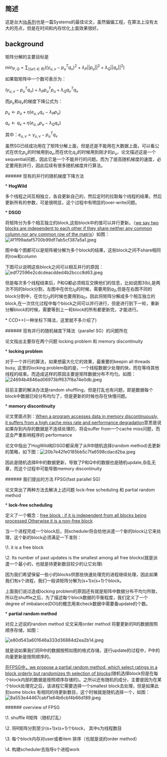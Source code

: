 ## 简述

这是台大[lib系列](%3Cahref="https://www.csie.ntu.edu.tw/~cjlin/libmf/"%3Ehttps://www.csie.ntu.edu.tw/~cjlin/libmf/%3C/a%3E)也是一篇Systems的最佳论文，虽然偏偏工程，在算法上没有太大的亮点，但是在时间和内存优化上面效果很好。

## background

矩阵分解的主要目标是

$min_{P,Q}=\sum_{((ur)\in{R})}((\gamma_{u,v} - p_u^Tq_v)^2 + \lambda_P||p_u||^2 + \lambda_Q||q_v||^2)$

如果取矩阵中一个数可表示为：

$(\gamma_{u,v} - p_u^Tq_v) + \lambda_Pp_u^Tp_u+\lambda_Qq_v^Tq_v$

而$p_u$和$q_v$的梯度下降公式为：

$p_u\leftarrow p_u + \eta(e_{u,v}q_v-\lambda_Pp_u)$

$q_v\leftarrow q_v + \eta(e_{u,v}p_u-\lambda_Qq_v)$

其中：$e_{u,v}=\gamma_{u,v}-p_u^Tq_v$

虽然SG已经成功用在了矩阵分解上面，但是还是不能用在大数据上面，可以看公式在优化$p_u$的时候用到$q_v$,而在优化$q_v$的时候用到刚才的$p_u$，论文描述这是一个sequential问题，因此它是一个不能并行的问题。而为了提高随机梯度的速度，必定要用到并行，因此后续有很多随机梯度并行算法。

\###### 现有的并行的随机梯度下降方法

\* **HogWild**

多个线程之间互相独立，各自更新自己的，然后定时的拉取每个线程的结果，然后更新所有的参数，可是很明显，这个过程中有明显的over-write问题。

\* **DSGD**

将矩阵分为多个相互独立的block,这些block中的值可以并行更新。（<u>we say two blocks are independent to each other if they share neither any common column nor any common row of the matrix</u>）如图：![4f1f99adaf5700b99df7ab5cf387a5a1.jpeg](evernotecid://153AB4E7-343B-4EA3-894B-7B6515E116C4/appyinxiangcom/25354291/ENResource/p68)

图中每个图都可以是矩阵被分解为多个block的结果，这些block之间不share相同的row和column

下图可以说明这些block之间可以相互并行的原因：![edf72596e2cdcdeacdded4b2bccc8d63.jpeg](evernotecid://153AB4E7-343B-4EA3-894B-7B6515E116C4/appyinxiangcom/25354291/ENResource/p69)

但是每次多个线程结束后，P和Q都必须相互交换他们的信息，比如说图3(b),是两次不同的block分割，左图中在优化$i_0$的时候，需要用到$q_0$,但是在右图不同的block分割中，在优化$i_3$的时候也要用到$q_0$，因此将矩阵分解成多个相互独立的block,在一次优化过程中每个block之间可以并行进行，但是进行到下一轮，重新分解block的时候，需要等到上一轮block的所有都更新完，才能进行。

\* CCD++(一种坐标下降法，这里就不多介绍了)

\###### 现有并行的随机梯度下降法（parallel SG）的问题所在

论文指出主要存在两个问题 locking problem 和 memory discontinuity

\* **locking problem**

对于一个并行的算法，如果想最大化它的效果，最重要的keepin all threads busy, 这里的locking problem指的是，一个线程数据少处理的快，而在等待其他线程的结束。而造成这样的原因主要是矩阵数据分布不均匀。如图：![24694b4846ad06973bff637f8a74e0db.jpeg](evernotecid://153AB4E7-343B-4EA3-894B-7B6515E116C4/appyinxiangcom/25354291/ENResource/p70)

目前主要的解决办法是random shuffling，但是打乱也有问题，即是数据每个block中数据已经分布均匀了，但是更新的时候也存在快慢问题。

\* **memory discontinuity**

论文里面点到：<u>When a program accesses data in memory discontinuously, it suffers from a high cache miss rate and performance degradation</u>意思是说如果存到内存的数据是不连续处理的，将会suffer from一个cache miss问题，而这会严重影响程序的 performance

论文中指出了HogWild和DSGD都采用了从R中随机选择(random method)去更新的策略，如下图：![20b7e42fe0185bb5c7fa6598cdacd2ba.jpeg](evernotecid://153AB4E7-343B-4EA3-894B-7B6515E116C4/appyinxiangcom/25354291/ENResource/p71)

因此是随机选择R中的数据更新，导致了P和Q中的数据也是随机update,杂乱无章，而这个过程中可能导致memory discontinuity

\###### 我们提出的方法 FPSG(fast parallel SG)

论文突出了两种方法去解决上述问题 lock-free scheduling 和 partial random method

\* **lock-free scheduling**

定义了一个概念：<u>free block : if it is independent from all blocks being processed Otherwise it is a non-free block </u>

当一个进程完成一个block后，则scheduler将会给他派遣一个新的block让它来处理，这个新的block必须满足一下准则：

\1. it is a free block

\2. Its number of past updates is the smallest among all free blocks(就是派遣一个最小的，也就是待更新数目较少的让它处理)

因为我们希望保留一些小的blocks供那些快速处理完的进程继续处理，因此如果我们有s个进程，我们一般讲矩阵分解为(s+1)x(s+1)个block。

上面我们说过造成locking problem的原因还有就是矩阵中数据分布不均匀所致，所以在shuffle之后，为了描述每个block数据的平衡程度，我们定义了一个degree of imbalance(DOI)的概念用来check数据中需要备update的个数。

\* **partial random method**

对应上述说的random method 论文采用order method 将要更新的R的数据按照顺序存储，如图：

![e80d543a601646a333d36884d2ea2b14.jpeg](evernotecid://153AB4E7-343B-4EA3-894B-7B6515E116C4/appyinxiangcom/25354291/ENResource/p72)

就是说如果我们将R中的数据按照如图的格式存储，逐行update的过程中，P中的向量更新是按照顺序的。

<u>在FPSG中，we propose a partial random method, which select ratings in a block orderly but randomizes th selection of blocks</u>(随机选择block但是在每个block内部的数据是按照顺序存储的)。之所以还有随机的成分，主要是因为在某个block处理完之后，该进程它需要选择一个smallest block去处理，但是如果此刻some blocks 有相同的待更新数目，这个时候就是随机选择一个，如图：![8a553e44467cabf1e64b6cbf4b66d189.jpeg](evernotecid://153AB4E7-343B-4EA3-894B-7B6515E116C4/appyinxiangcom/25354291/ENResource/p73)

\###### overview of FPSG

\1. shuffle R矩阵（随机打乱）

\2. 将R矩阵分割至少(s+1)x(s+1)个block， 其中s为线程数目

\3. 每个block内存对user或者item 排序（也就是说的order method）

\4. 构建scheduler去指导s个进程work